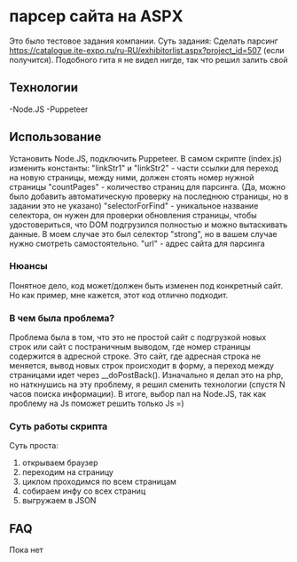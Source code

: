 # парсер сайта на ASPX
Это было тестовое задания компании. Суть задания: Сделать парсинг https://catalogue.ite-expo.ru/ru-RU/exhibitorlist.aspx?project_id=507 (если получится).
Подобного гита я не видел нигде, так что решил залить свой


## Технологии
-Node.JS 
-Puppeteer


## Использование
Установить Node.JS, подключить Puppeteer.
В самом скрипте (index.js) изменить константы:
    "linkStr1" и "linkStr2" - части ссылки для переход на новую страницы, между ними, должен стоять номер нужной страницы
    "countPages" - количество страниц для парсинга. (Да, можно было добавить автоматическую проверку на последнюю страницы, но в задании это не указано)
    "selectorForFind" - уникальное название селектора, он нужен для проверки обновления страницы, чтобы удостовериться, что DOM подгрузился полностью и можно вытаскивать данные. В моем случае это был селектор "strong", но в вашем случае нужно смотреть самостоятельно.
    "url" - адрес сайта для парсинга

### Нюансы
Понятное дело, код может/должен быть изменен под конкретный сайт. Но как пример, мне кажется, этот код отлично подходит.

### В чем была проблема?
Проблема была в том, что это не простой сайт с подгрузкой новых строк или сайт с постраничным выводом, где номер страницы содержится в адресной строке. Это сайт, где адресная строка не меняется, вывод новых строк происходит в форму, а переход между страницами идет через __doPostBack(). 
Изначально я делал это на php, но наткнушись на эту проблему, я решил сменить технологии (спустя N часов поиска информации). 
В итоге, выбор пал на Node.JS, так как проблему на Js поможет решить только Js =)

### Суть работы скрипта
Суть проста:
1) открываем браузер
2) переходим на страницу
3) циклом проходимся по всем страницам
4) собираем инфу со всех страниц
5) выгружаем в JSON


## FAQ 
Пока нет



